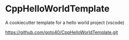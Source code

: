 # CppHelloWorldTemplate
A cookiecutter template for a hello world project (vscode)

  https://github.com/goto40/CppHelloWorldTemplate.git
